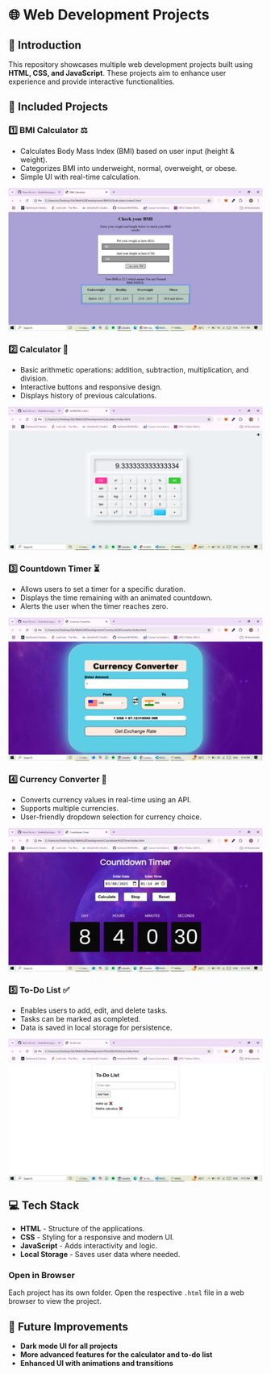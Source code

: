 # 🌐 Web Development Projects

## 🚀 Introduction
This repository showcases multiple web development projects built using **HTML, CSS, and JavaScript**. These projects aim to enhance user experience and provide interactive functionalities.

## 📌 Included Projects

### 1️⃣ BMI Calculator ⚖️
- Calculates Body Mass Index (BMI) based on user input (height & weight).
- Categorizes BMI into underweight, normal, overweight, or obese.
- Simple UI with real-time calculation.
  
![screenshot1](https://github.com/ShaliniKanniyappan/Web-Development/blob/main/Img/BMI.png)


### 2️⃣ Calculator 🧮
- Basic arithmetic operations: addition, subtraction, multiplication, and division.
- Interactive buttons and responsive design.
- Displays history of previous calculations.
  
![screenshot2](https://github.com/ShaliniKanniyappan/Web-Development/blob/main/Img/Calci.png)


### 3️⃣ Countdown Timer ⏳
- Allows users to set a timer for a specific duration.
- Displays the time remaining with an animated countdown.
- Alerts the user when the timer reaches zero.
  
![screenshot3](https://github.com/ShaliniKanniyappan/Web-Development/blob/main/Img/Currency%20Converter.png)


### 4️⃣ Currency Converter 💱 
- Converts currency values in real-time using an API.
- Supports multiple currencies.
- User-friendly dropdown selection for currency choice.
  
![screenshot4](https://github.com/ShaliniKanniyappan/Web-Development/blob/main/Img/CountDown.png)


### 5️⃣ To-Do List ✅
- Enables users to add, edit, and delete tasks.
- Tasks can be marked as completed.
- Data is saved in local storage for persistence.
  
![screenshot5](https://github.com/ShaliniKanniyappan/Web-Development/blob/main/Img/ToDO%20List.png)


## 💻 Tech Stack
- **HTML** - Structure of the applications.
- **CSS** - Styling for a responsive and modern UI.
- **JavaScript** - Adds interactivity and logic.
- **Local Storage** - Saves user data where needed.

### Open in Browser
Each project has its own folder. Open the respective `.html` file in a web browser to view the project.

## 🌟 Future Improvements
- **Dark mode UI for all projects**
- **More advanced features for the calculator and to-do list**
- **Enhanced UI with animations and transitions**

